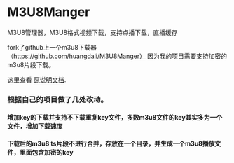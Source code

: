 # M3U8Manger
M3U8管理器，M3U8格式视频下载，支持点播下载，直播缓存

fork了github上一个m3u8下载器（https://github.com/huangdali/M3U8Manger）
因为我的项目需要支持加密的m3u8片段下载。

这里查看 [原说明文档](https://github.com/huangdali/M3U8Manger/blob/v2.0.6/README.md ""). 

### 根据自己的项目做了几处改动。
####  增加key的下载并支持不下载重复key文件，多数m3u8文件的key其实多为一个文件，增加下载速度
####  下载后的m3u8 ts片段不进行合并，存放在一个目录，并生成一个m3u8播放文件，里面包含加密的key

